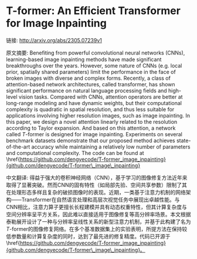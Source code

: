 # T-former: An Efficient Transformer for Image Inpainting

链接: http://arxiv.org/abs/2305.07239v1

原文摘要:
Benefiting from powerful convolutional neural networks (CNNs), learning-based
image inpainting methods have made significant breakthroughs over the years.
However, some nature of CNNs (e.g. local prior, spatially shared parameters)
limit the performance in the face of broken images with diverse and complex
forms. Recently, a class of attention-based network architectures, called
transformer, has shown significant performance on natural language processing
fields and high-level vision tasks. Compared with CNNs, attention operators are
better at long-range modeling and have dynamic weights, but their computational
complexity is quadratic in spatial resolution, and thus less suitable for
applications involving higher resolution images, such as image inpainting. In
this paper, we design a novel attention linearly related to the resolution
according to Taylor expansion. And based on this attention, a network called
$T$-former is designed for image inpainting. Experiments on several benchmark
datasets demonstrate that our proposed method achieves state-of-the-art
accuracy while maintaining a relatively low number of parameters and
computational complexity. The code can be found at
\href{https://github.com/dengyecode/T-former_image_inpainting}{github.com/dengyecode/T-former\_image\_inpainting}

中文翻译:
得益于强大的卷积神经网络（CNN），基于学习的图像修复方法近年来取得了显著突破。然而CNN的固有特性（如局部先验、空间共享参数）限制了其在处理形态多样且复杂的破损图像时的表现。近期，一类基于注意力机制的网络架构——Transformer在自然语言处理和高层次视觉任务中展现出卓越性能。与CNN相比，注意力算子更擅长长程建模并具有动态权重特性，但其计算复杂度与空间分辨率呈平方关系，因此难以直接适用于图像修复等高分辨率场景。本文根据泰勒展开设计了一种与分辨率呈线性关系的新型注意力机制，并基于此构建了名为$T$-former的图像修复网络。在多个基准数据集上的实验表明，所提方法在保持较低参数量和计算复杂度的同时，达到了最先进的修复精度。代码已开源于\href{https://github.com/dengyecode/T-former_image_inpainting}{github.com/dengyecode/T-former\_image\_inpainting}。
